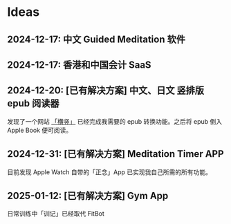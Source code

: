 # Ideas

## 2024-12-17: 中文 Guided Meditation 软件 

## 2024-12-17: 香港和中国会计 SaaS

## 2024-12-20: \[已有解决方案\] 中文、日文 竖排版 epub 阅读器

发现了一个网站 [「横竖」](https://hengshu.org/) 已经完成我需要的 epub 转换功能。之后将 epub 倒入 Apple Book 便可阅读。

## 2024-12-31: \[已有解决方案\] Meditation Timer APP

目前发现 Apple Watch 自带的「正念」App 已实现我自己所需的所有功能。

## 2025-01-12: \[已有解决方案\] Gym App

日常训练中「训记」已经取代 FitBot 